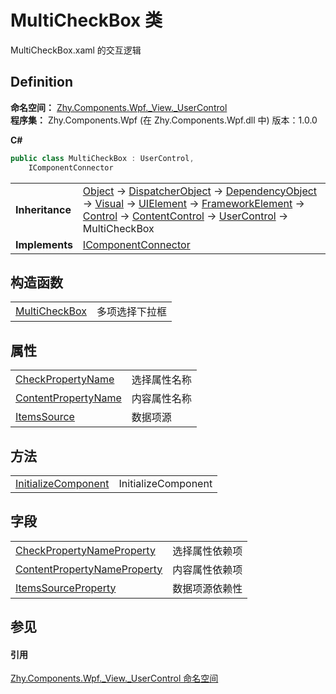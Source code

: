 # MultiCheckBox 类


MultiCheckBox.xaml 的交互逻辑



## Definition
**命名空间：** <a href="N_Zhy_Components_Wpf__View__UserControl.md">Zhy.Components.Wpf._View._UserControl</a>  
**程序集：** Zhy.Components.Wpf (在 Zhy.Components.Wpf.dll 中) 版本：1.0.0

**C#**
``` C#
public class MultiCheckBox : UserControl, 
	IComponentConnector
```

<table><tr><td><strong>Inheritance</strong></td><td><a href="https://learn.microsoft.com/dotnet/api/system.object" target="_blank" rel="noopener noreferrer">Object</a>  →  <a href="https://learn.microsoft.com/dotnet/api/system.windows.threading.dispatcherobject" target="_blank" rel="noopener noreferrer">DispatcherObject</a>  →  <a href="https://learn.microsoft.com/dotnet/api/system.windows.dependencyobject" target="_blank" rel="noopener noreferrer">DependencyObject</a>  →  <a href="https://learn.microsoft.com/dotnet/api/system.windows.media.visual" target="_blank" rel="noopener noreferrer">Visual</a>  →  <a href="https://learn.microsoft.com/dotnet/api/system.windows.uielement" target="_blank" rel="noopener noreferrer">UIElement</a>  →  <a href="https://learn.microsoft.com/dotnet/api/system.windows.frameworkelement" target="_blank" rel="noopener noreferrer">FrameworkElement</a>  →  <a href="https://learn.microsoft.com/dotnet/api/system.windows.controls.control" target="_blank" rel="noopener noreferrer">Control</a>  →  <a href="https://learn.microsoft.com/dotnet/api/system.windows.controls.contentcontrol" target="_blank" rel="noopener noreferrer">ContentControl</a>  →  <a href="https://learn.microsoft.com/dotnet/api/system.windows.controls.usercontrol" target="_blank" rel="noopener noreferrer">UserControl</a>  →  MultiCheckBox</td></tr>
<tr><td><strong>Implements</strong></td><td><a href="https://learn.microsoft.com/dotnet/api/system.windows.markup.icomponentconnector" target="_blank" rel="noopener noreferrer">IComponentConnector</a></td></tr>
</table>



## 构造函数
<table>
<tr>
<td><a href="M_Zhy_Components_Wpf__View__UserControl_MultiCheckBox__ctor.md">MultiCheckBox</a></td>
<td>多项选择下拉框</td></tr>
</table>

## 属性
<table>
<tr>
<td><a href="P_Zhy_Components_Wpf__View__UserControl_MultiCheckBox_CheckPropertyName.md">CheckPropertyName</a></td>
<td>选择属性名称</td></tr>
<tr>
<td><a href="P_Zhy_Components_Wpf__View__UserControl_MultiCheckBox_ContentPropertyName.md">ContentPropertyName</a></td>
<td>内容属性名称</td></tr>
<tr>
<td><a href="P_Zhy_Components_Wpf__View__UserControl_MultiCheckBox_ItemsSource.md">ItemsSource</a></td>
<td>数据项源</td></tr>
</table>

## 方法
<table>
<tr>
<td><a href="M_Zhy_Components_Wpf__View__UserControl_MultiCheckBox_InitializeComponent.md">InitializeComponent</a></td>
<td>InitializeComponent</td></tr>
</table>

## 字段
<table>
<tr>
<td><a href="F_Zhy_Components_Wpf__View__UserControl_MultiCheckBox_CheckPropertyNameProperty.md">CheckPropertyNameProperty</a></td>
<td>选择属性依赖项</td></tr>
<tr>
<td><a href="F_Zhy_Components_Wpf__View__UserControl_MultiCheckBox_ContentPropertyNameProperty.md">ContentPropertyNameProperty</a></td>
<td>内容属性依赖项</td></tr>
<tr>
<td><a href="F_Zhy_Components_Wpf__View__UserControl_MultiCheckBox_ItemsSourceProperty.md">ItemsSourceProperty</a></td>
<td>数据项源依赖性</td></tr>
</table>

## 参见


#### 引用
<a href="N_Zhy_Components_Wpf__View__UserControl.md">Zhy.Components.Wpf._View._UserControl 命名空间</a>  
